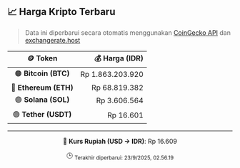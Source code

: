 

<!-- HARGA_KRIPTO -->
## 📈 Harga Kripto Terbaru

> Data ini diperbarui secara otomatis menggunakan [CoinGecko API](https://www.coingecko.com/) dan [exchangerate.host](https://exchangerate.host/)

<div align="center">

| 🪙 Token | 💰 Harga (IDR) |
|:------:|---------------:|
| 🟠 **Bitcoin (BTC)**   | Rp 1.863.203.920 |
| 🔵 **Ethereum (ETH)**  | Rp 68.819.382 |
| 🟣 **Solana (SOL)**    | Rp 3.606.564 |
| 🟢 **Tether (USDT)**   | Rp 16.601 |

---

💱 **Kurs Rupiah (USD → IDR)**: Rp 16.609

🕒 <sub>Terakhir diperbarui: 23/9/2025, 02.56.19</sub>

</div>
<!-- /HARGA_KRIPTO -->